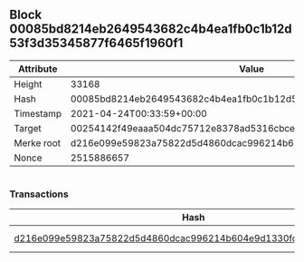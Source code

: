 ## Block 00085bd8214eb2649543682c4b4ea1fb0c1b12d53f3d35345877f6465f1960f1

Attribute | Value
--- | ---
Height | 33168
Hash | 00085bd8214eb2649543682c4b4ea1fb0c1b12d53f3d35345877f6465f1960f1
Timestamp | 2021-04-24T00:33:59+00:00
Target | 00254142f49eaaa504dc75712e8378ad5316cbcead634704b3734b6271167cc4
Merke root | d216e099e59823a75822d5d4860dcac996214b604e9d1330fc36fcbd4ecba734
Nonce | 2515886657

```

```

### Transactions

Hash | Amount
--- | ---
[d216e099e59823a75822d5d4860dcac996214b604e9d1330fc36fcbd4ecba734](d216e099e59823a75822d5d4860dcac996214b604e9d1330fc36fcbd4ecba734.md) | 10.00000000 SKEPTI 
